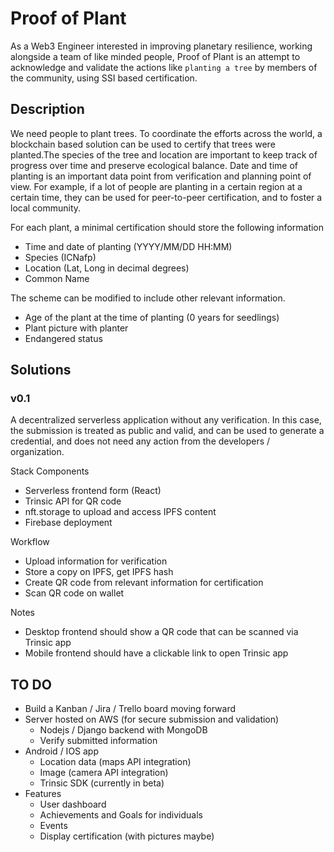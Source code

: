 # Proof of Plant
As a Web3 Engineer interested in improving planetary resilience, working alongside a team of like minded people, Proof of Plant is an attempt to acknowledge and validate the actions like `planting a tree` by members of the community, using SSI based certification.

## Description
We need people to plant trees. To coordinate the efforts across the world, a blockchain based solution can be used to certify that trees were planted.The species of the tree and location are important to keep track of progress over time and preserve ecological balance. Date and time of planting is an important data point from verification and planning point of view. For example, if a lot of people are planting in a certain region at a certain time, they can be used for peer-to-peer certification, and to foster a local community.

For each plant, a minimal certification should store the following information
- Time and date of planting (YYYY/MM/DD HH:MM)
- Species (ICNafp)
- Location (Lat, Long in decimal degrees)
- Common Name

The scheme can be modified to include other relevant information.
- Age of the plant at the time of planting (0 years for seedlings)
- Plant picture with planter
- Endangered status

## Solutions
### v0.1
A decentralized serverless application without any verification. In this case, the submission is treated as public and valid, and can be used to generate a credential, and does not need any action from the developers / organization.

Stack Components
- Serverless frontend form (React)
- Trinsic API for QR code
- nft.storage to upload and access IPFS content
- Firebase deployment

Workflow
- Upload information for verification
- Store a copy on IPFS, get IPFS hash
- Create QR code from relevant information for certification
- Scan QR code on wallet

Notes
- Desktop frontend should show a QR code that can be scanned via Trinsic app
- Mobile frontend should have a clickable link to open Trinsic app

## TO DO
- Build a Kanban / Jira / Trello board moving forward
- Server hosted on AWS (for secure submission and validation)
  - Nodejs / Django backend with MongoDB
  - Verify submitted information
- Android / IOS app 
  - Location data (maps API integration)
  - Image (camera API integration)
  - Trinsic SDK (currently in beta)
- Features
  - User dashboard
  - Achievements and Goals for individuals
  - Events
  - Display certification (with pictures maybe)
